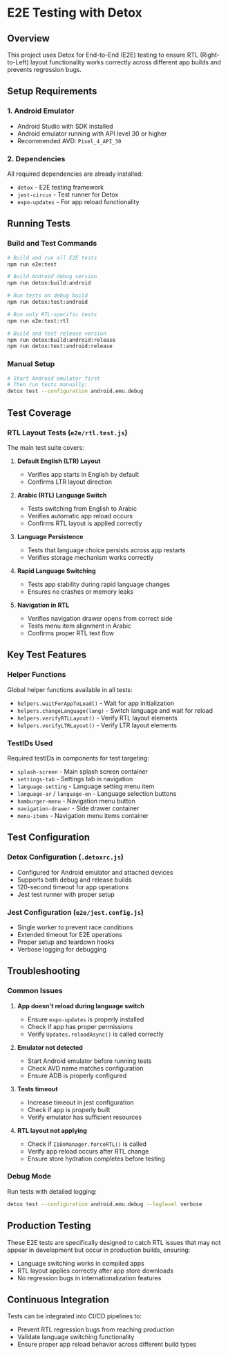 # E2E Testing with Detox

## Overview
This project uses Detox for End-to-End (E2E) testing to ensure RTL (Right-to-Left) layout functionality works correctly across different app builds and prevents regression bugs.

## Setup Requirements

### 1. Android Emulator
- Android Studio with SDK installed
- Android emulator running with API level 30 or higher
- Recommended AVD: `Pixel_4_API_30`

### 2. Dependencies
All required dependencies are already installed:
- `detox` - E2E testing framework
- `jest-circus` - Test runner for Detox
- `expo-updates` - For app reload functionality

## Running Tests

### Build and Test Commands
```bash
# Build and run all E2E tests
npm run e2e:test

# Build Android debug version
npm run detox:build:android

# Run tests on debug build
npm run detox:test:android

# Run only RTL-specific tests
npm run e2e:test:rtl

# Build and test release version
npm run detox:build:android:release
npm run detox:test:android:release
```

### Manual Setup
```bash
# Start Android emulator first
# Then run tests manually:
detox test --configuration android.emu.debug
```

## Test Coverage

### RTL Layout Tests (`e2e/rtl.test.js`)
The main test suite covers:

1. **Default English (LTR) Layout**
   - Verifies app starts in English by default
   - Confirms LTR layout direction

2. **Arabic (RTL) Language Switch**
   - Tests switching from English to Arabic
   - Verifies automatic app reload occurs
   - Confirms RTL layout is applied correctly

3. **Language Persistence**
   - Tests that language choice persists across app restarts
   - Verifies storage mechanism works correctly

4. **Rapid Language Switching**
   - Tests app stability during rapid language changes
   - Ensures no crashes or memory leaks

5. **Navigation in RTL**
   - Verifies navigation drawer opens from correct side
   - Tests menu item alignment in Arabic
   - Confirms proper RTL text flow

## Key Test Features

### Helper Functions
Global helper functions available in all tests:
- `helpers.waitForAppToLoad()` - Wait for app initialization
- `helpers.changeLanguage(lang)` - Switch language and wait for reload
- `helpers.verifyRTLLayout()` - Verify RTL layout elements
- `helpers.verifyLTRLayout()` - Verify LTR layout elements

### TestIDs Used
Required testIDs in components for test targeting:
- `splash-screen` - Main splash screen container
- `settings-tab` - Settings tab in navigation
- `language-setting` - Language setting menu item
- `language-ar` / `language-en` - Language selection buttons
- `hamburger-menu` - Navigation menu button
- `navigation-drawer` - Side drawer container
- `menu-items` - Navigation menu items container

## Test Configuration

### Detox Configuration (`.detoxrc.js`)
- Configured for Android emulator and attached devices
- Supports both debug and release builds
- 120-second timeout for app operations
- Jest test runner with proper setup

### Jest Configuration (`e2e/jest.config.js`)
- Single worker to prevent race conditions
- Extended timeout for E2E operations
- Proper setup and teardown hooks
- Verbose logging for debugging

## Troubleshooting

### Common Issues

1. **App doesn't reload during language switch**
   - Ensure `expo-updates` is properly installed
   - Check if app has proper permissions
   - Verify `Updates.reloadAsync()` is called correctly

2. **Emulator not detected**
   - Start Android emulator before running tests
   - Check AVD name matches configuration
   - Ensure ADB is properly configured

3. **Tests timeout**
   - Increase timeout in jest configuration
   - Check if app is properly built
   - Verify emulator has sufficient resources

4. **RTL layout not applying**
   - Check if `I18nManager.forceRTL()` is called
   - Verify app reload occurs after RTL change
   - Ensure store hydration completes before testing

### Debug Mode
Run tests with detailed logging:
```bash
detox test --configuration android.emu.debug --loglevel verbose
```

## Production Testing
These E2E tests are specifically designed to catch RTL issues that may not appear in development but occur in production builds, ensuring:
- Language switching works in compiled apps
- RTL layout applies correctly after app store downloads
- No regression bugs in internationalization features

## Continuous Integration
Tests can be integrated into CI/CD pipelines to:
- Prevent RTL regression bugs from reaching production
- Validate language switching functionality
- Ensure proper app reload behavior across different build types 